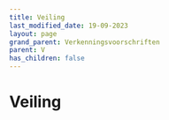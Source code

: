```yaml
---
title: Veiling
last_modified_date: 19-09-2023
layout: page
grand_parent: Verkenningsvoorschriften
parent: V
has_children: false
---
```


Veiling
=======

